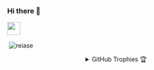 ### Hi there 👋

<!--
**reiase/reiase** is a ✨ _special_ ✨ repository because its `README.md` (this file) appears on your GitHub profile.

Here are some ideas to get you started:

- 🔭 I’m currently working on ...
- 🌱 I’m currently learning ...
- 👯 I’m looking to collaborate on ...
- 🤔 I’m looking for help with ...
- 💬 Ask me about ...
- 📫 How to reach me: ...
- 😄 Pronouns: ...
- ⚡ Fun fact: ...
-->

<img height="30" src="https://img.shields.io/badge/reiase' GitHub Stats - 😊-red.svg?&style=for-the-badge&logo=reiase&logoColor=blue" />
<p>&nbsp;<img align="center" src="https://github-readme-stats.vercel.app/api?username=reiase&show_icons=true&hide_border=true&show_owner=true&title_color=FFFF00&count_private=true&theme=dark&custom_title=नमस्ते Programmers! 👏&layout=compact" alt="reiase"/></p>


<details align="center">
  <summary>GitHub Trophies 🏆</summary>
<p align="center">
  <a href="https://github.com/ryo-ma/github-profile-trophy" target="_blank">
    <img src="https://github-profile-trophy.vercel.app/?username=reiase&theme=juicyfresh&layout=compact&title_color=00FF00"/>
  </a>
</p>
</details>
